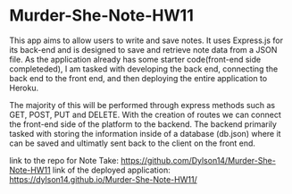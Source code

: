 # Murder-She-Note-HW11
This app aims to allow users to write and save notes. It uses Express.js for its back-end and is designed to save and retrieve note data from a JSON file. As the application already has some starter code(front-end side completeded), I am tasked with developing the back end, connecting the back end to the front end, and then deploying the entire application to Heroku.

The majority of this will be performed through express methods such as GET, POST, PUT and DELETE. With the creation of routes we can connect the front-end side of the platform to the backend. The backend primarily tasked with storing the information inside of a database (db.json) where it can be saved and ultimatly sent back to the client on the front end.

link to the repo for Note Take: https://github.com/Dylson14/Murder-She-Note-HW11
link of the deployed application: https://dylson14.github.io/Murder-She-Note-HW11/
